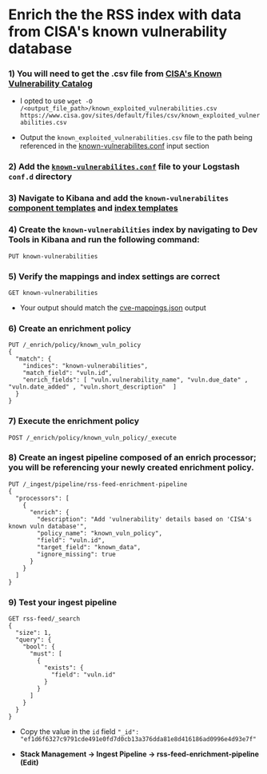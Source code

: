 
# Enrich the the RSS index with data from CISA's known vulnerability database

### 1) You will need to get the .csv file from [CISA's Known Vulnerability Catalog](https://www.cisa.gov/known-exploited-vulnerabilities-catalog)

- I opted to use `wget -O /<output_file_path>/known_exploited_vulnerabilities.csv https://www.cisa.gov/sites/default/files/csv/known_exploited_vulnerabilities.csv`

- Output the `known_exploited_vulnerabilities.csv` file to the path being referenced in the [known-vulnerabilites.conf](../logstash/cve/known-vulnerabilites.conf) input section

### 2) Add the [`known-vulnerabilites.conf`](../logstash/cve/known-vulnerabilites.conf) file to your Logstash `conf.d` directory

### 3) Navigate to Kibana and add the `known-vulnerabilites` [component templates](../templates/component/cve-component_templates.json) and [index templates](../templates/index/cve-index_template.json)

### 4) Create the `known-vulnerabilities` index by navigating to **Dev Tools** in Kibana and run the following command:

```
PUT known-vulnerabilities
```

### 5) Verify the mappings and index settings are correct

```
GET known-vulnerabilities
```

    
- Your output should match the [cve-mappings.json](../templates/mapping-output/cve-mappings.json) output

### 6) Create an enrichment policy

```
PUT /_enrich/policy/known_vuln_policy
{
  "match": {
    "indices": "known-vulnerabilities",
    "match_field": "vuln.id",
    "enrich_fields": [ "vuln.vulnerability_name", "vuln.due_date" , "vuln.date_added" , "vuln.short_description"  ]
  }
}
```

### 7) Execute the enrichment policy

```
POST /_enrich/policy/known_vuln_policy/_execute
```

### 8) Create an ingest pipeline composed of an enrich processor; you will be referencing your newly created enrichment policy.

```
PUT /_ingest/pipeline/rss-feed-enrichment-pipeline
{
  "processors": [
    {
      "enrich": {
        "description": "Add 'vulnerability' details based on 'CISA's known vuln database'",
        "policy_name": "known_vuln_policy",
        "field": "vuln.id",
        "target_field": "known_data",
        "ignore_missing": true
      }
    }
  ]
}
```

### 9) Test your ingest pipeline

```
GET rss-feed/_search
{
  "size": 1, 
  "query": {
    "bool": {
      "must": [
        {
          "exists": {
            "field": "vuln.id"
          }
        }
      ]
    }
  }
}
```
- Copy the value in the `id` field `"_id": "ef1d6f6327c9791cde491e0fd7d0cb13a376dda81e8d416186ad0996e4d93e7f"`

- **Stack Management -> Ingest Pipeline -> rss-feed-enrichment-pipeline (Edit)**

